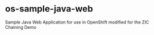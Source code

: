 # os-sample-java-web
Sample Java Web Application for use in OpenShift
modified for the ZIC Chaining Demo
